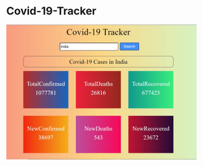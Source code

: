 # Covid-19-Tracker

![image](https://github.com/aviraltandon21/Covid-19-Tracker/blob/master/preview/one.jpg?raw=true)
